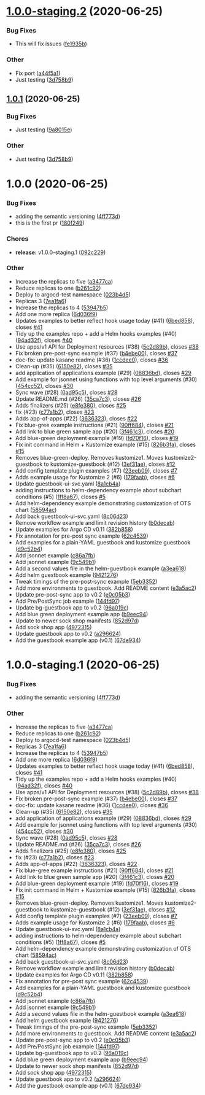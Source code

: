 # [1.0.0-staging.2](https://github.com/samof76/argocd-example-apps/compare/v1.0.0-staging.1...v1.0.0-staging.2) (2020-06-25)

### Bug Fixes

- This will fix issues ([fe1935b](https://github.com/samof76/argocd-example-apps/commit/fe1935b6a2d8914c90b478eaa0e0363dc6e032f1))

### Other

- Fix port ([a44f5a1](https://github.com/samof76/argocd-example-apps/commit/a44f5a1b34703b396ea5e8fea07acb33bf17b35c))
- Just testing ([3d758b9](https://github.com/samof76/argocd-example-apps/commit/3d758b92b222cbb9c1be1e506ee73c81c9a81aae))

## [1.0.1](https://github.com/samof76/argocd-example-apps/compare/v1.0.0...v1.0.1) (2020-06-25)

### Bug Fixes

- Just testing ([9a8015e](https://github.com/samof76/argocd-example-apps/commit/9a8015e6c213c9829279980a0743a56859fceee0))

### Other

- Just testing ([3d758b9](https://github.com/samof76/argocd-example-apps/commit/3d758b92b222cbb9c1be1e506ee73c81c9a81aae))

# 1.0.0 (2020-06-25)

### Bug Fixes

- adding the semantic versioning ([4ff773d](https://github.com/samof76/argocd-example-apps/commit/4ff773d98e787d83932b41c25d2a26714cbb1dd9))
- this is the first pr ([180f249](https://github.com/samof76/argocd-example-apps/commit/180f2493602f63f30e16e23d05d8cf601eeeddc5))

### Chores

- **release:** v1.0.0-staging.1 ([092c229](https://github.com/samof76/argocd-example-apps/commit/092c2299f0f4ab1798cec9912253b58dd7fe4ec1))

### Other

- Increase the replicas to five ([a3477ca](https://github.com/samof76/argocd-example-apps/commit/a3477ca906adabd0a1571ab985a85b0d597752a6))
- Reduce replicas to one ([b261c92](https://github.com/samof76/argocd-example-apps/commit/b261c92f3f52a60b369b9f349ea5d4f6ba892a03))
- Deploy to argocd-test namespace ([023b4d5](https://github.com/samof76/argocd-example-apps/commit/023b4d5f4eb3999236e33a42777cde6709b40b12))
- Replicas 3 ([7ea1fa6](https://github.com/samof76/argocd-example-apps/commit/7ea1fa64f8159866b1cdd42cac4a777af3c26517))
- Increase the replicas to 4 ([53947b5](https://github.com/samof76/argocd-example-apps/commit/53947b55c78e0a885639efbd2ead07609a26f92f))
- Add one more replica ([6d036f9](https://github.com/samof76/argocd-example-apps/commit/6d036f979ba347b64b15e39000f0bca32df7125c))
- Updates examples to better reflect hook usage today (#41) ([6bed858](https://github.com/samof76/argocd-example-apps/commit/6bed858de32a0e876ec49dad1a2e3c5840d3fb07)), closes [#41](https://github.com/samof76/argocd-example-apps/issues/41)
- Tidy up the examples repo + add a Helm hooks examples (#40) ([94ad32f](https://github.com/samof76/argocd-example-apps/commit/94ad32f4ea26798997774ffc3e20fbfa8e0d8c21)), closes [#40](https://github.com/samof76/argocd-example-apps/issues/40)
- Use apps/v1 API for Deployment resources (#38) ([5c2d89b](https://github.com/samof76/argocd-example-apps/commit/5c2d89b897c4df42e06f94622f857dc4d7adc8f8)), closes [#38](https://github.com/samof76/argocd-example-apps/issues/38)
- Fix broken pre-post-sync example (#37) ([b4ebe00](https://github.com/samof76/argocd-example-apps/commit/b4ebe0049d2ad363760cd2624df36c3b0acaab0e)), closes [#37](https://github.com/samof76/argocd-example-apps/issues/37)
- doc-fix: update kasane readme (#36) ([1ccdee0](https://github.com/samof76/argocd-example-apps/commit/1ccdee0a611224ccc6b9ff7919fe7002f905436e)), closes [#36](https://github.com/samof76/argocd-example-apps/issues/36)
- Clean-up (#35) ([6150e82](https://github.com/samof76/argocd-example-apps/commit/6150e82d927fd887f87b5d640514d0425e769027)), closes [#35](https://github.com/samof76/argocd-example-apps/issues/35)
- add application of applications example (#29) ([08836bd](https://github.com/samof76/argocd-example-apps/commit/08836bd970037ebcd14494831de4635bad961139)), closes [#29](https://github.com/samof76/argocd-example-apps/issues/29)
- Add example for jsonnet using functions with top level arguments (#30) ([454cc52](https://github.com/samof76/argocd-example-apps/commit/454cc5296246da3f1bd251555a2e96ee7969aa41)), closes [#30](https://github.com/samof76/argocd-example-apps/issues/30)
- Sync wave (#28) ([0ad95c5](https://github.com/samof76/argocd-example-apps/commit/0ad95c51bcefef6c1b42f7ebd64089e6ea13a8e7)), closes [#28](https://github.com/samof76/argocd-example-apps/issues/28)
- Update README.md (#26) ([35ca7c3](https://github.com/samof76/argocd-example-apps/commit/35ca7c333d593a6f56e3c9ec1a6facd19fd9f4a0)), closes [#26](https://github.com/samof76/argocd-example-apps/issues/26)
- Adds finalizers (#25) ([e8fe380](https://github.com/samof76/argocd-example-apps/commit/e8fe3804f856fb5f54084808dcf1fc8e8eeb4223)), closes [#25](https://github.com/samof76/argocd-example-apps/issues/25)
- fix (#23) ([c77a1b2](https://github.com/samof76/argocd-example-apps/commit/c77a1b2d151ff40637e2dd8ccc26f4234d605d91)), closes [#23](https://github.com/samof76/argocd-example-apps/issues/23)
- Adds app-of-apps (#22) ([3636323](https://github.com/samof76/argocd-example-apps/commit/36363233d00d67a7ab6b180053dc3322af9bc5c6)), closes [#22](https://github.com/samof76/argocd-example-apps/issues/22)
- Fix blue-gree example instructions (#21) ([90ff684](https://github.com/samof76/argocd-example-apps/commit/90ff6843e25cc17d03c73afefb91b826cd816653)), closes [#21](https://github.com/samof76/argocd-example-apps/issues/21)
- Add link to blue green sample app (#20) ([3f461c3](https://github.com/samof76/argocd-example-apps/commit/3f461c308f96bb219e5ffc0467acde4b6a812c13)), closes [#20](https://github.com/samof76/argocd-example-apps/issues/20)
- Add blue-green deployment example (#19) ([fd70f16](https://github.com/samof76/argocd-example-apps/commit/fd70f16a43d8f14626329a4f687bc8f8f689e9f6)), closes [#19](https://github.com/samof76/argocd-example-apps/issues/19)
- Fix init command in Helm + Kustomize example (#15) ([826b3fa](https://github.com/samof76/argocd-example-apps/commit/826b3fa710e76b20ea16ff55228ed84ac4d996c7)), closes [#15](https://github.com/samof76/argocd-example-apps/issues/15)
- Removes blue-green-deploy. Removes kustomize1. Moves kustomize2-guestbook to kustomize-guestbook (#12) ([3ef31ae](https://github.com/samof76/argocd-example-apps/commit/3ef31aef9ce5d9d64bdd3139878a7ebc45473cde)), closes [#12](https://github.com/samof76/argocd-example-apps/issues/12)
- Add config template plugin examples (#7) ([23eeb09](https://github.com/samof76/argocd-example-apps/commit/23eeb0925ba967b73182c65802f7e19a7f3a5696)), closes [#7](https://github.com/samof76/argocd-example-apps/issues/7)
- Adds example usage for Kustomize 2 (#6) ([179faab](https://github.com/samof76/argocd-example-apps/commit/179faabd63c682e0638fb14b2c69c4a9a47c31b3)), closes [#6](https://github.com/samof76/argocd-example-apps/issues/6)
- Update guestbook-ui-svc.yaml ([8a1cb4a](https://github.com/samof76/argocd-example-apps/commit/8a1cb4a02d3538e54907c827352f66f20c3d7b0d))
- adding instructions to helm-dependency example about subchart conditions (#5) ([1ff8a67](https://github.com/samof76/argocd-example-apps/commit/1ff8a67040f482a9186f8d1f5221b5e908b9c27c)), closes [#5](https://github.com/samof76/argocd-example-apps/issues/5)
- Add helm-dependency example demonstrating customization of OTS chart ([58594ac](https://github.com/samof76/argocd-example-apps/commit/58594acf362b1452349e2a15163d3357b9160663))
- Add back guestbook-ui-svc.yaml ([8c06d23](https://github.com/samof76/argocd-example-apps/commit/8c06d232686113445d1ab064789fa0843afcdf0c))
- Remove workflow example and limit revision history ([b0decab](https://github.com/samof76/argocd-example-apps/commit/b0decab622473b6526a7025b2b52e2a6301dd83a))
- Update examples for Argo CD v0.11 ([382b858](https://github.com/samof76/argocd-example-apps/commit/382b85852fa33f13d4987424853c5206b9231ff0))
- Fix annotation for pre-post sync example ([62c4539](https://github.com/samof76/argocd-example-apps/commit/62c453945b53e97e08f890dcd5aa382662e304c4))
- Add examples for a plain-YAML guestbook and kustomize guestbook ([d9c52b4](https://github.com/samof76/argocd-example-apps/commit/d9c52b4c89474bf6f7c33694b7650e54b60944b4))
- Add jsonnet example ([c86a7fb](https://github.com/samof76/argocd-example-apps/commit/c86a7fbb8e191c6e317526ac21db7a43f4c37688))
- Add jsonnet example ([9c549b1](https://github.com/samof76/argocd-example-apps/commit/9c549b198c6d3044197941014d170320efe3195a))
- Add a second values file in the helm-guestbook example ([a3ea618](https://github.com/samof76/argocd-example-apps/commit/a3ea618bb9d95efbaf901f4f491e26fd88e868c3))
- Add helm guestbook example ([9421276](https://github.com/samof76/argocd-example-apps/commit/9421276024ccb8b07f0c7f68607b2e77fe16c0fa))
- Tweak timings of the pre-post-sync example ([5eb3352](https://github.com/samof76/argocd-example-apps/commit/5eb3352b40ddc27e528eb7aa72542a0ff0d2e265))
- Add more environments to guestbook. Add README content ([e3a5ac2](https://github.com/samof76/argocd-example-apps/commit/e3a5ac20fc669aec1df512ce04e81c0a4789734b))
- Update pre-post-sync app to v0.2 ([e0c05b3](https://github.com/samof76/argocd-example-apps/commit/e0c05b3b149093b22d1541f5f3974d4c4ae31284))
- Add Pre/PostSync job example ([144fd97](https://github.com/samof76/argocd-example-apps/commit/144fd97a0c705db1cb33c72b56a04055e24fa4f7))
- Update bg-guestbook app to v0.2 ([96a019c](https://github.com/samof76/argocd-example-apps/commit/96a019c088db9e2eb7a5a05f5df08ee4e1c1c56a))
- Add blue green deployment example app ([b9eec94](https://github.com/samof76/argocd-example-apps/commit/b9eec94e6057656807153921f847bd32a15565ae))
- Update to newer sock shop manifests ([852d97d](https://github.com/samof76/argocd-example-apps/commit/852d97d96eb78962978ff1a3baf1b75b34ebf15b))
- Add sock shop app ([4972315](https://github.com/samof76/argocd-example-apps/commit/49723157a6cde9e03d01ebc8333f2ed6c94d474b))
- Update guestbook app to v0.2 ([a296624](https://github.com/samof76/argocd-example-apps/commit/a296624b793784519e0997ff54bb024c39aabe15))
- Add the guestbook example app (v0.1) ([67de934](https://github.com/samof76/argocd-example-apps/commit/67de934fd7f22062a4e2ac8b8d20cfc97f2b4e7f))

# 1.0.0-staging.1 (2020-06-25)

### Bug Fixes

- adding the semantic versioning ([4ff773d](https://github.com/samof76/argocd-example-apps/commit/4ff773d98e787d83932b41c25d2a26714cbb1dd9))

### Other

- Increase the replicas to five ([a3477ca](https://github.com/samof76/argocd-example-apps/commit/a3477ca906adabd0a1571ab985a85b0d597752a6))
- Reduce replicas to one ([b261c92](https://github.com/samof76/argocd-example-apps/commit/b261c92f3f52a60b369b9f349ea5d4f6ba892a03))
- Deploy to argocd-test namespace ([023b4d5](https://github.com/samof76/argocd-example-apps/commit/023b4d5f4eb3999236e33a42777cde6709b40b12))
- Replicas 3 ([7ea1fa6](https://github.com/samof76/argocd-example-apps/commit/7ea1fa64f8159866b1cdd42cac4a777af3c26517))
- Increase the replicas to 4 ([53947b5](https://github.com/samof76/argocd-example-apps/commit/53947b55c78e0a885639efbd2ead07609a26f92f))
- Add one more replica ([6d036f9](https://github.com/samof76/argocd-example-apps/commit/6d036f979ba347b64b15e39000f0bca32df7125c))
- Updates examples to better reflect hook usage today (#41) ([6bed858](https://github.com/samof76/argocd-example-apps/commit/6bed858de32a0e876ec49dad1a2e3c5840d3fb07)), closes [#41](https://github.com/samof76/argocd-example-apps/issues/41)
- Tidy up the examples repo + add a Helm hooks examples (#40) ([94ad32f](https://github.com/samof76/argocd-example-apps/commit/94ad32f4ea26798997774ffc3e20fbfa8e0d8c21)), closes [#40](https://github.com/samof76/argocd-example-apps/issues/40)
- Use apps/v1 API for Deployment resources (#38) ([5c2d89b](https://github.com/samof76/argocd-example-apps/commit/5c2d89b897c4df42e06f94622f857dc4d7adc8f8)), closes [#38](https://github.com/samof76/argocd-example-apps/issues/38)
- Fix broken pre-post-sync example (#37) ([b4ebe00](https://github.com/samof76/argocd-example-apps/commit/b4ebe0049d2ad363760cd2624df36c3b0acaab0e)), closes [#37](https://github.com/samof76/argocd-example-apps/issues/37)
- doc-fix: update kasane readme (#36) ([1ccdee0](https://github.com/samof76/argocd-example-apps/commit/1ccdee0a611224ccc6b9ff7919fe7002f905436e)), closes [#36](https://github.com/samof76/argocd-example-apps/issues/36)
- Clean-up (#35) ([6150e82](https://github.com/samof76/argocd-example-apps/commit/6150e82d927fd887f87b5d640514d0425e769027)), closes [#35](https://github.com/samof76/argocd-example-apps/issues/35)
- add application of applications example (#29) ([08836bd](https://github.com/samof76/argocd-example-apps/commit/08836bd970037ebcd14494831de4635bad961139)), closes [#29](https://github.com/samof76/argocd-example-apps/issues/29)
- Add example for jsonnet using functions with top level arguments (#30) ([454cc52](https://github.com/samof76/argocd-example-apps/commit/454cc5296246da3f1bd251555a2e96ee7969aa41)), closes [#30](https://github.com/samof76/argocd-example-apps/issues/30)
- Sync wave (#28) ([0ad95c5](https://github.com/samof76/argocd-example-apps/commit/0ad95c51bcefef6c1b42f7ebd64089e6ea13a8e7)), closes [#28](https://github.com/samof76/argocd-example-apps/issues/28)
- Update README.md (#26) ([35ca7c3](https://github.com/samof76/argocd-example-apps/commit/35ca7c333d593a6f56e3c9ec1a6facd19fd9f4a0)), closes [#26](https://github.com/samof76/argocd-example-apps/issues/26)
- Adds finalizers (#25) ([e8fe380](https://github.com/samof76/argocd-example-apps/commit/e8fe3804f856fb5f54084808dcf1fc8e8eeb4223)), closes [#25](https://github.com/samof76/argocd-example-apps/issues/25)
- fix (#23) ([c77a1b2](https://github.com/samof76/argocd-example-apps/commit/c77a1b2d151ff40637e2dd8ccc26f4234d605d91)), closes [#23](https://github.com/samof76/argocd-example-apps/issues/23)
- Adds app-of-apps (#22) ([3636323](https://github.com/samof76/argocd-example-apps/commit/36363233d00d67a7ab6b180053dc3322af9bc5c6)), closes [#22](https://github.com/samof76/argocd-example-apps/issues/22)
- Fix blue-gree example instructions (#21) ([90ff684](https://github.com/samof76/argocd-example-apps/commit/90ff6843e25cc17d03c73afefb91b826cd816653)), closes [#21](https://github.com/samof76/argocd-example-apps/issues/21)
- Add link to blue green sample app (#20) ([3f461c3](https://github.com/samof76/argocd-example-apps/commit/3f461c308f96bb219e5ffc0467acde4b6a812c13)), closes [#20](https://github.com/samof76/argocd-example-apps/issues/20)
- Add blue-green deployment example (#19) ([fd70f16](https://github.com/samof76/argocd-example-apps/commit/fd70f16a43d8f14626329a4f687bc8f8f689e9f6)), closes [#19](https://github.com/samof76/argocd-example-apps/issues/19)
- Fix init command in Helm + Kustomize example (#15) ([826b3fa](https://github.com/samof76/argocd-example-apps/commit/826b3fa710e76b20ea16ff55228ed84ac4d996c7)), closes [#15](https://github.com/samof76/argocd-example-apps/issues/15)
- Removes blue-green-deploy. Removes kustomize1. Moves kustomize2-guestbook to kustomize-guestbook (#12) ([3ef31ae](https://github.com/samof76/argocd-example-apps/commit/3ef31aef9ce5d9d64bdd3139878a7ebc45473cde)), closes [#12](https://github.com/samof76/argocd-example-apps/issues/12)
- Add config template plugin examples (#7) ([23eeb09](https://github.com/samof76/argocd-example-apps/commit/23eeb0925ba967b73182c65802f7e19a7f3a5696)), closes [#7](https://github.com/samof76/argocd-example-apps/issues/7)
- Adds example usage for Kustomize 2 (#6) ([179faab](https://github.com/samof76/argocd-example-apps/commit/179faabd63c682e0638fb14b2c69c4a9a47c31b3)), closes [#6](https://github.com/samof76/argocd-example-apps/issues/6)
- Update guestbook-ui-svc.yaml ([8a1cb4a](https://github.com/samof76/argocd-example-apps/commit/8a1cb4a02d3538e54907c827352f66f20c3d7b0d))
- adding instructions to helm-dependency example about subchart conditions (#5) ([1ff8a67](https://github.com/samof76/argocd-example-apps/commit/1ff8a67040f482a9186f8d1f5221b5e908b9c27c)), closes [#5](https://github.com/samof76/argocd-example-apps/issues/5)
- Add helm-dependency example demonstrating customization of OTS chart ([58594ac](https://github.com/samof76/argocd-example-apps/commit/58594acf362b1452349e2a15163d3357b9160663))
- Add back guestbook-ui-svc.yaml ([8c06d23](https://github.com/samof76/argocd-example-apps/commit/8c06d232686113445d1ab064789fa0843afcdf0c))
- Remove workflow example and limit revision history ([b0decab](https://github.com/samof76/argocd-example-apps/commit/b0decab622473b6526a7025b2b52e2a6301dd83a))
- Update examples for Argo CD v0.11 ([382b858](https://github.com/samof76/argocd-example-apps/commit/382b85852fa33f13d4987424853c5206b9231ff0))
- Fix annotation for pre-post sync example ([62c4539](https://github.com/samof76/argocd-example-apps/commit/62c453945b53e97e08f890dcd5aa382662e304c4))
- Add examples for a plain-YAML guestbook and kustomize guestbook ([d9c52b4](https://github.com/samof76/argocd-example-apps/commit/d9c52b4c89474bf6f7c33694b7650e54b60944b4))
- Add jsonnet example ([c86a7fb](https://github.com/samof76/argocd-example-apps/commit/c86a7fbb8e191c6e317526ac21db7a43f4c37688))
- Add jsonnet example ([9c549b1](https://github.com/samof76/argocd-example-apps/commit/9c549b198c6d3044197941014d170320efe3195a))
- Add a second values file in the helm-guestbook example ([a3ea618](https://github.com/samof76/argocd-example-apps/commit/a3ea618bb9d95efbaf901f4f491e26fd88e868c3))
- Add helm guestbook example ([9421276](https://github.com/samof76/argocd-example-apps/commit/9421276024ccb8b07f0c7f68607b2e77fe16c0fa))
- Tweak timings of the pre-post-sync example ([5eb3352](https://github.com/samof76/argocd-example-apps/commit/5eb3352b40ddc27e528eb7aa72542a0ff0d2e265))
- Add more environments to guestbook. Add README content ([e3a5ac2](https://github.com/samof76/argocd-example-apps/commit/e3a5ac20fc669aec1df512ce04e81c0a4789734b))
- Update pre-post-sync app to v0.2 ([e0c05b3](https://github.com/samof76/argocd-example-apps/commit/e0c05b3b149093b22d1541f5f3974d4c4ae31284))
- Add Pre/PostSync job example ([144fd97](https://github.com/samof76/argocd-example-apps/commit/144fd97a0c705db1cb33c72b56a04055e24fa4f7))
- Update bg-guestbook app to v0.2 ([96a019c](https://github.com/samof76/argocd-example-apps/commit/96a019c088db9e2eb7a5a05f5df08ee4e1c1c56a))
- Add blue green deployment example app ([b9eec94](https://github.com/samof76/argocd-example-apps/commit/b9eec94e6057656807153921f847bd32a15565ae))
- Update to newer sock shop manifests ([852d97d](https://github.com/samof76/argocd-example-apps/commit/852d97d96eb78962978ff1a3baf1b75b34ebf15b))
- Add sock shop app ([4972315](https://github.com/samof76/argocd-example-apps/commit/49723157a6cde9e03d01ebc8333f2ed6c94d474b))
- Update guestbook app to v0.2 ([a296624](https://github.com/samof76/argocd-example-apps/commit/a296624b793784519e0997ff54bb024c39aabe15))
- Add the guestbook example app (v0.1) ([67de934](https://github.com/samof76/argocd-example-apps/commit/67de934fd7f22062a4e2ac8b8d20cfc97f2b4e7f))
